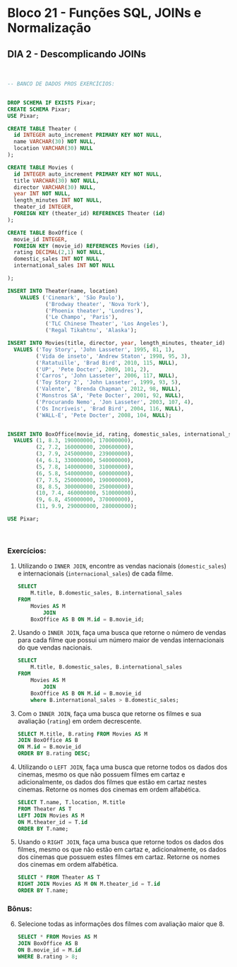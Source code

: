 # **Bloco 21 -** Funções SQL, JOINs e Normalização

## DIA 2 - Descomplicando JOINs

&nbsp;

```sql
-- BANCO DE DADOS PROS EXERCÍCIOS:


DROP SCHEMA IF EXISTS Pixar;
CREATE SCHEMA Pixar;
USE Pixar;

CREATE TABLE Theater (
  id INTEGER auto_increment PRIMARY KEY NOT NULL,
  name VARCHAR(30) NOT NULL,
  location VARCHAR(30) NULL
);

CREATE TABLE Movies (
  id INTEGER auto_increment PRIMARY KEY NOT NULL,
  title VARCHAR(30) NOT NULL,
  director VARCHAR(30) NULL,
  year INT NOT NULL,
  length_minutes INT NOT NULL,
  theater_id INTEGER,
  FOREIGN KEY (theater_id) REFERENCES Theater (id)
);

CREATE TABLE BoxOffice (
  movie_id INTEGER,
  FOREIGN KEY (movie_id) REFERENCES Movies (id),
  rating DECIMAL(2,1) NOT NULL,
  domestic_sales INT NOT NULL,
  international_sales INT NOT NULL

);

INSERT INTO Theater(name, location)
    VALUES ('Cinemark', 'São Paulo'),
            ('Brodway theater', 'Nova York'),
            ('Phoenix theater', 'Londres'),
            ('Le Champo', 'Paris'),
            ('TLC Chinese Theater', 'Los Angeles'),
            ('Regal Tikahtnu', 'Alaska');

INSERT INTO Movies(title, director, year, length_minutes, theater_id)
  VALUES ('Toy Story', 'John Lasseter', 1995, 81, 1),
         ('Vida de inseto', 'Andrew Staton', 1998, 95, 3),
         ('Ratatuille', 'Brad Bird', 2010, 115, NULL),
         ('UP', 'Pete Docter', 2009, 101, 2),
         ('Carros', 'John Lasseter', 2006, 117, NULL),
         ('Toy Story 2', 'John Lasseter', 1999, 93, 5),
         ('Valente', 'Brenda Chapman', 2012, 98, NULL),
         ('Monstros SA', 'Pete Docter', 2001, 92, NULL),
         ('Procurando Nemo', 'Jon Lasseter', 2003, 107, 4),
         ('Os Incríveis', 'Brad Bird', 2004, 116, NULL),
         ('WALL-E', 'Pete Docter', 2008, 104, NULL);


INSERT INTO BoxOffice(movie_id, rating, domestic_sales, international_sales)
  VALUES (1, 8.3, 190000000, 170000000),
         (2, 7.2, 160000000, 200600000),
         (3, 7.9, 245000000, 239000000),
         (4, 6.1, 330000000, 540000000),
         (5, 7.8, 140000000, 310000000),
         (6, 5.8, 540000000, 600000000),
         (7, 7.5, 250000000, 190000000),
         (8, 8.5, 300000000, 250000000),
         (10, 7.4, 460000000, 510000000),
         (9, 6.8, 450000000, 370000000),
         (11, 9.9, 290000000, 280000000);

USE Pixar;
```

&nbsp;

### **Exercícios:**

1. Utilizando o `INNER JOIN`, encontre as vendas nacionais (`domestic_sales`) e internacionais (`internacional_sales`) de cada filme.

    ```sql
    SELECT 
        M.title, B.domestic_sales, B.international_sales
    FROM
        Movies AS M
            JOIN
        BoxOffice AS B ON M.id = B.movie_id;
    ```

2. Usando o `INNER JOIN`, faça uma busca que retorne o número de vendas para cada filme que possui um número maior de vendas internacionais do que vendas nacionais.

    ```sql
    SELECT 
        M.title, B.domestic_sales, B.international_sales
    FROM
        Movies AS M
            JOIN
        BoxOffice AS B ON M.id = B.movie_id
        where B.international_sales > B.domestic_sales;
    ```

3. Com o `INNER JOIN`, faça uma busca que retorne os filmes e sua avaliação (`rating`) em ordem decrescente.

    ```sql
    SELECT M.title, B.rating FROM Movies AS M
    JOIN BoxOffice AS B
    ON M.id = B.movie_id
    ORDER BY B.rating DESC;
    ```

4. Utilizando o `LEFT JOIN`, faça uma busca que retorne todos os dados dos cinemas, mesmo os que não possuem filmes em cartaz e adicionalmente, os dados dos filmes que estão em cartaz nestes cinemas. Retorne os nomes dos cinemas em ordem alfabética.

    ```sql
    SELECT T.name, T.location, M.title
    FROM Theater AS T
    LEFT JOIN Movies AS M
    ON M.theater_id = T.id
    ORDER BY T.name;
    ```

5. Usando o `RIGHT JOIN`, faça uma busca que retorne todos os dados dos filmes, mesmo os que não estão em cartaz e, adicionalmente, os dados dos cinemas que possuem estes filmes em cartaz. Retorne os nomes dos cinemas em ordem alfabética.

    ```sql
    SELECT * FROM Theater AS T
    RIGHT JOIN Movies AS M ON M.theater_id = T.id
    ORDER BY T.name;
    ```

### **Bônus:**

6. Selecione todas as informações dos filmes com avaliação maior que 8.

    ```sql
    SELECT * FROM Movies AS M
    JOIN BoxOffice AS B
    ON B.movie_id = M.id
    WHERE B.rating > 8;
    ```